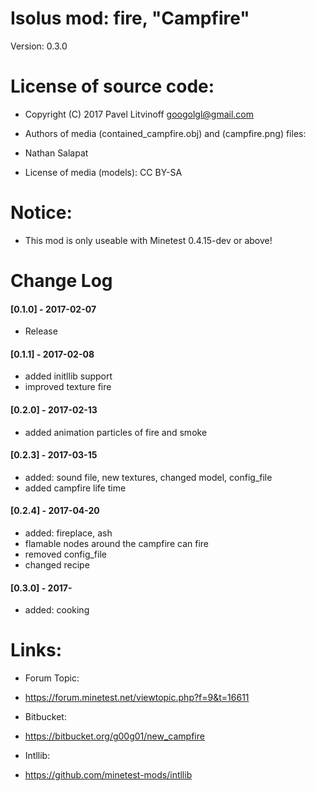 Isolus mod: fire, "Campfire"
======================
Version: 0.3.0

# License of source code:
- Copyright (C) 2017 Pavel Litvinoff <googolgl@gmail.com>

- Authors of media (contained_campfire.obj) and (campfire.png) files:
- Nathan Salapat

- License of media (models): CC BY-SA

# Notice:
- This mod is only useable with Minetest 0.4.15-dev or above!

# Change Log
#### [0.1.0] - 2017-02-07
- Release

#### [0.1.1] - 2017-02-08
- added initllib support
- improved texture fire

#### [0.2.0] - 2017-02-13
- added animation particles of fire and smoke

#### [0.2.3] - 2017-03-15
- added: sound file, new textures, changed model, config_file
- added campfire life time

#### [0.2.4] - 2017-04-20
- added: fireplace, ash
- flamable nodes around the campfire can fire
- removed config_file
- changed recipe

#### [0.3.0] - 2017-
- added: cooking


# Links:
- Forum Topic:
- <https://forum.minetest.net/viewtopic.php?f=9&t=16611>

- Bitbucket:
- <https://bitbucket.org/g00g01/new_campfire>

- Intllib:
- https://github.com/minetest-mods/intllib
